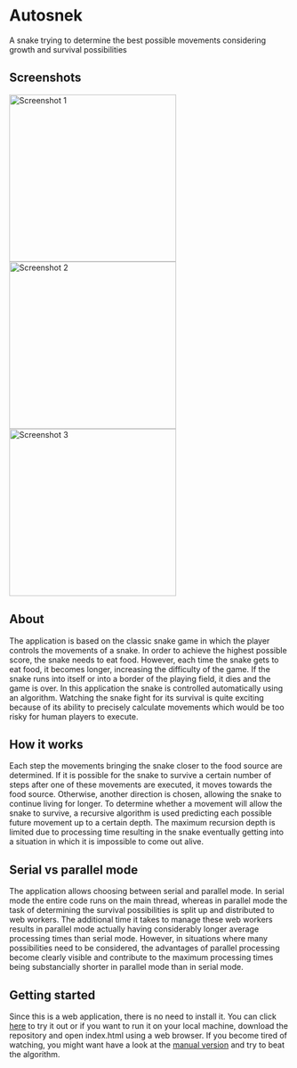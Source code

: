 # Autosnek
A snake trying to determine the best possible movements considering growth and survival possibilities


## Screenshots
<img src="https://user-images.githubusercontent.com/53840228/86528238-61083d80-bea6-11ea-851a-d523e42443ce.png" alt="Screenshot 1" width="300"/> <img src="https://user-images.githubusercontent.com/53840228/86528239-62396a80-bea6-11ea-901d-3e596be5ef2d.png" alt="Screenshot 2" width="300"/> <img src="https://user-images.githubusercontent.com/53840228/85923783-4a525d00-b88e-11ea-895c-3fd724f90d0f.png" alt="Screenshot 3" width="300"/>


## About
The application is based on the classic snake game in which the player controls the movements of a snake. In order to achieve the highest possible score, the snake needs to eat food. However, each time the snake gets to eat food, it becomes longer, increasing the difficulty of the game. If the snake runs into itself or into a border of the playing field, it dies and the game is over. In this application the snake is controlled automatically using an algorithm. Watching the snake fight for its survival is quite exciting because of its ability to precisely calculate movements which would be too risky for human players to execute.


## How it works
Each step the movements bringing the snake closer to the food source are determined. If it is possible for the snake to survive a certain number of steps after one of these movements are executed, it moves towards the food source. Otherwise, another direction is chosen, allowing the snake to continue living for longer. To determine whether a movement will allow the snake to survive, a recursive algorithm is used predicting each possible future movement up to a certain depth. The maximum recursion depth is limited due to processing time resulting in the snake eventually getting into a situation in which it is impossible to come out alive. 


## Serial vs parallel mode
The application allows choosing between serial and parallel mode. In serial mode the entire code runs on the main thread, whereas in parallel mode the task of determining the survival possibilities is split up and distributed to web workers. The additional time it takes to manage these web workers results in parallel mode actually having considerably longer average processing times than serial mode. However, in situations where many possibilities need to be considered, the advantages of parallel processing become clearly visible and contribute to the maximum processing times being substancially shorter in parallel mode than in serial mode.


## Getting started
Since this is a web application, there is no need to install it. You can click [here](https://rahmsauce.github.io/Autosnek/index.html) to try it out or if you want to run it on your local machine, download the repository and open index.html using a web browser. If you become tired of watching, you might want have a look at the [manual version](https://github.com/Rahmsauce/Snek) and try to beat the algorithm.
